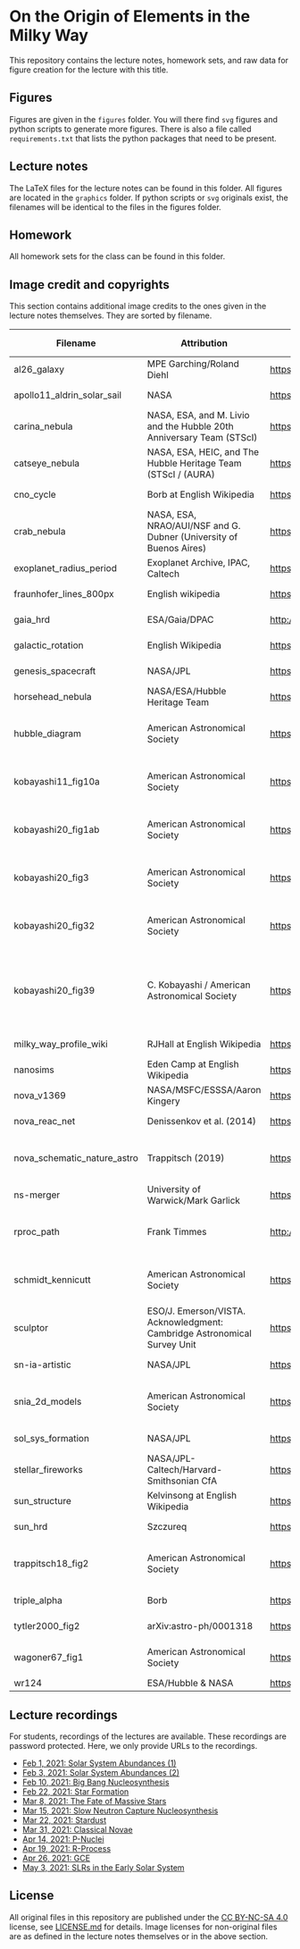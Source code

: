 # On the Origin of Elements in the Milky Way

This repository contains
the lecture notes,
homework sets,
and raw data for figure creation
for the lecture with this title.

## Figures

Figures are given
in the `figures` folder.
You will there find
`svg` figures
and python scripts 
to generate more figures.
There is also a file
called `requirements.txt`
that lists the python packages
that need to be present.

## Lecture notes

The LaTeX files for the lecture notes
can be found in this folder.
All figures are located
in the `graphics` folder.
If python scripts or `svg` originals exist,
the filenames will be identical
to the files in the figures folder.

## Homework

All homework sets for the class
can be found in this folder.

## Image credit and copyrights

This section contains additional image credits
to the ones given in the lecture notes themselves.
They are sorted by filename.

| Filename               | Attribution                     | Source URL                                               | License / Copyright | Edited? |
|------------------------|---------------------------------|----------------------------------------------------------|--------------|---------|
| al26_galaxy            | MPE Garching/Roland Diehl       | https://www2011.mpe.mpg.de/gamma/science/lines/26Al/figures/26Al_ComptMap26_spec_innerGal.jpg | :copyright: Roland Diehl | No |
| apollo11_aldrin_solar_sail | NASA                        | https://history.nasa.gov/ap11ann/kippsphotos/5873.jpg    | Public domain | No     |
| carina_nebula | NASA, ESA, and M. Livio and the Hubble 20th Anniversary Team (STScI) | https://www.nasa.gov/multimedia/imagegallery/image_feature_1647.html | Public Domain | No |
| catseye_nebula | NASA, ESA, HEIC, and The Hubble Heritage Team (STScI / (AURA)  | https://apod.nasa.gov/apod/ap040910.html | Public Domain | No |
| cno_cycle              | Borb at English Wikipedia         | https://en.wikipedia.org/wiki/CNO_cycle#/media/File:CNO_Cycle.svg | Public domain | No |
| crab_nebula |  NASA, ESA, NRAO/AUI/NSF and G. Dubner (University of Buenos Aires) | https://www.nasa.gov/image-feature/new-view-of-the-crab-nebula | Public Domain | No |
| exoplanet_radius_period | Exoplanet Archive, IPAC, Caltech | https://exoplanetarchive.ipac.caltech.edu/exoplanetplots/exo_massperiod.png | Unknown | No
| fraunhofer_lines_800px | English wikipedia               | https://upload.wikimedia.org/wikipedia/commons/2/2f/Fraunhofer_lines.svg | Public Domain | No |
| gaia_hrd               | ESA/Gaia/DPAC                   | http://www.esa.int/esearch?q=hertzsprung+russel+diagram  | [CC BY-SA 3.0 IGO](https://creativecommons.org/licenses/by-sa/3.0/igo/) | No |
| galactic_rotation      | English Wikipedia               | https://en.wikipedia.org/wiki/File:GalacticRotation2.svg | Public domain | No     |
| genesis_spacecraft     | NASA/JPL                        | https://genesismission.jpl.nasa.gov/mission/genSC_collection2.html | Public domain | No |
| horsehead_nebula       | NASA/ESA/Hubble Heritage Team   | https://www.nasa.gov/multimedia/imagegallery/image_feature_2493.html | Public domain | No |
| hubble_diagram         | American Astronomical Society   | https://doi.org/10.1086/320638                           | :copyright: 2001 The American Astronomical Society | No |
| kobayashi11_fig10a     | American Astronomical Society   | https://doi.org/10.1088/0004-637X/729/1/16               | :copyright: 2011 The American Astronomical Society | No |
| kobayashi20_fig1ab     | American Astronomical Society   | https://doi.org/10.3847/1538-4357/abae65                 | :copyright: 2020 The American Astronomical Society | No |
| kobayashi20_fig3       | American Astronomical Society   | https://doi.org/10.3847/1538-4357/abae65                 | :copyright: 2020 The American Astronomical Society | No |
| kobayashi20_fig32      | American Astronomical Society   | https://doi.org/10.3847/1538-4357/abae65                 | :copyright: 2020 The American Astronomical Society | No |
| kobayashi20_fig39      | C. Kobayashi / American Astronomical Society   | https://doi.org/10.3847/1538-4357/abae65 | :copyright: C. Kobayashi 2020 / 2020 The American Astronomical Society | No |
| milky_way_profile_wiki | RJHall at English Wikipedia     | https://en.wikipedia.org/wiki/File:Milky_way_profile.svg | [CC BY-SA 3.0](https://creativecommons.org/licenses/by-sa/3.0/) | Yes     |
| nanosims               | Eden Camp at English Wikipedia  | https://en.wikipedia.org/wiki/Nanoscale_secondary_ion_mass_spectrometry#/media/File:NanoSIMS50_instrument_diagram.png | [CC BY-SA 4.0](https://creativecommons.org/licenses/by-sa/4.0/) | No |
| nova_v1369             | NASA/MSFC/ESSSA/Aaron Kingery   | https://www.nasa.gov/watchtheskies/new-nova-star-australia.html | Public domain | No |
| nova_reac_net          | Denissenkov et al. (2014)       | https://doi.org/10.1093/mnras/stu1000                    | :copyright: 2014, The Authors | No |
| nova_schematic_nature_astro | Trappitsch (2019)          | https://doi.org/10.1038/s41550-019-0838-4                | :copyright: 2019, Springer Nature Limited | No |
| ns-merger              | University of Warwick/Mark Garlick | https://www.eso.org/public/images/eso1733s/           | [CC BY 4.0](https://creativecommons.org/licenses/by/4.0/) | No |
| rproc_path             | Frank Timmes                    | http://cococubed.asu.edu/images/nuclide_chart/table_nuclei11.pdf | "free to use in any manner one wishes" | No |
| schmidt_kennicutt      | American Astronomical Society   | https://doi.org/10.1086/305588                           | :copyright: 1998 The American Astronomical Society | No      |
| sculptor               | ESO/J. Emerson/VISTA. Acknowledgment: Cambridge Astronomical Survey Unit | https://www.eso.org/public/images/eso1025a/ | [CC By 3.0](https://creativecommons.org/licenses/by/3.0/) | No |
| sn-ia-artistic         | NASA/JPL                        | https://images.nasa.gov/details-PIA22352                 | Public Domain | No |
| snia_2d_models         | American Astronomical Society   | https://doi.org/10.1088/0004-637X/739/2/93               | :copyright: 2001 The American Astronomical Society | Yes |
| sol_sys_formation      | NASA/JPL                        | https://www.nasa.gov/multimedia/imagegallery/image_feature_311.html | Public Domain | No |
| stellar_fireworks      | NASA/JPL-Caltech/Harvard-Smithsonian CfA | https://www.nasa.gov/multimedia/imagegallery/image_feature_1253.html | Public Domain | No |
| sun_structure          | Kelvinsong at English Wikipedia | https://en.wikipedia.org/wiki/File:Sun_poster.svg        | [CC BY-SA 3.0](https://creativecommons.org/licenses/by-sa/3.0/) | No      |
| sun_hrd                | Szczureq                        | https://commons.wikimedia.org/wiki/File:Evolution_of_the_Sun_2_EN.svg | [CC BY-SA 4.0](https://creativecommons.org/licenses/by-sa/4.0/deed.en) | Yes |
| trappitsch18_fig2      | American Astronomical Society   | https://doi.org/10.3847/2041-8213/aabba9                 | :copyright: 2018 The American Astronomical Society | No |
| triple_alpha           | Borb                            | https://en.wikipedia.org/wiki/Triple-alpha_process#/media/File:Triple-Alpha_Process.svg | [CC BY-SA 3.0](https://creativecommons.org/licenses/by-sa/3.0/) | No |
| tytler2000_fig2        | arXiv:astro-ph/0001318          | https://arxiv.org/abs/astro-ph/0001318            | ArXiV, prior to 01/2004 | No |
| wagoner67_fig1         | American Astronomical Society   | https://doi.org/10.1086/149126                           | :copyright: American Astronomical Society | No |
| wr124                  | ESA/Hubble & NASA               | https://esahubble.org/images/potw1533a/                  | [CC BY 4.0](https://creativecommons.org/licenses/by/4.0/) | No |


## Lecture recordings

For students,
recordings of the lectures are available. 
These recordings are password protected.
Here,
we only provide URLs to the recordings.

- [Feb 1, 2021: Solar System Abundances (1)](https://brandeis.zoom.us/rec/share/0ZcuwvhJH14a1SeD6je5ZTMf5MNptBb9-VGy6MvPWw6KrITmL7GRcrw6paGarYb9.r3zQoIRQmLHVHBxu)  
- [Feb 3, 2021: Solar System Abundances (2)](https://brandeis.zoom.us/rec/share/6p_yHF5q8H8ZdqjBjNRkVi-i4MEChsX5n1uwT57qBMvs1yVVYN4eCGzqbjsu6ZCK.f66gq_caX93qzF3B)  
- [Feb 10, 2021: Big Bang Nucleosynthesis](https://brandeis.zoom.us/rec/share/SZ_laq5-VLA9EbPWdzchAR29lHWC9DefxWCBlcWRISBIgENA692kg2R0ogFIiP6L.-s6Mersg85cm45U9?startTime=1612962579000)  
- [Feb 22, 2021: Star Formation](https://brandeis.zoom.us/rec/share/ivTRjsUxKt6S2BnlwHeek2eBBsjun2AwgXt6WNc56vbvVG8WgX9V8wDAfc_9xsyE.PiiUOd-OCppfLHCE)   
- [Mar 8, 2021: The Fate of Massive Stars](https://brandeis.zoom.us/rec/share/3MmGWMp-8VSraWwEXjA90nIlnfnBMfrlHBMVyKSCgNMQosEqV7L5wRwVWxROBYkl.J984XKWDwlCF8iaT)
- [Mar 15, 2021: Slow Neutron Capture Nucleosynthesis](https://brandeis.zoom.us/rec/share/VWDDWm4GH-fxJ7nsVfd4eOtnm7yk980FZBKp5kKGbNjCOokDz-Ojvz7f2vc_HBCG.gBHktMyIhMjQ5bVk)
- [Mar 22, 2021: Stardust](https://brandeis.zoom.us/rec/share/TSaHGPQbnYbcWNHau_w3oiepw4mq6TW38lQkw5bziH29G3KQNfBaWCHU8xADtket.DGt9FTlLI-YBd8Js)
- [Mar 31, 2021: Classical Novae](https://brandeis.zoom.us/rec/share/u9SQoq3I4ujIm3VDgs_4WIgFc7p9HTAD5-VVkw5QpOjIayzVJTCC-9-0oksN_4Iz.N9UnRcgQJyEDCWC2)
- [Apr 14, 2021: P-Nuclei](https://brandeis.zoom.us/rec/share/lxBY6F8yDyDzV-Wqk38iiNpVCgqW3blzWbxrR9WKtazUw2zC4Ypxj3luLjgSldGx.xoYRQL16uP3xZ2qj) 
- [Apr 19, 2021: R-Process](https://brandeis.zoom.us/rec/share/IIaowL5VwQIIHiJ73lKgLIy90MSVA_7o72KFP5Hq1SHIVOEmNvh3v7pdFDpPfHGi.BIddo5K3vJIo5H5w)
- [Apr 26, 2021: GCE](https://brandeis.zoom.us/rec/share/qI1zNb2CnMR1y9nMVDDt2Vl7qxtRYne6UiWZPRMYr-7pVcpsdN2P8AOXJUyZvgNz.Z16w7_Ai7uUVJEil)
- [May 3, 2021: SLRs in the Early Solar System](https://brandeis.zoom.us/rec/share/cf9qFy0Ztl-4Wk2qMF2dD_dSgXRJrOcsUjlnxePolRkOke7g7matpgFjEEviUEk.-7jMydaArfkh8nJJ)


## License

All original files in this repository
are published under the 
[CC BY-NC-SA 4.0](https://creativecommons.org/licenses/by-nc-sa/4.0/)
license,
see [LICENSE.md](LICENSE.md) for details.
Image licenses for non-original files
are as defined in the lecture notes themselves
or in the above section.

